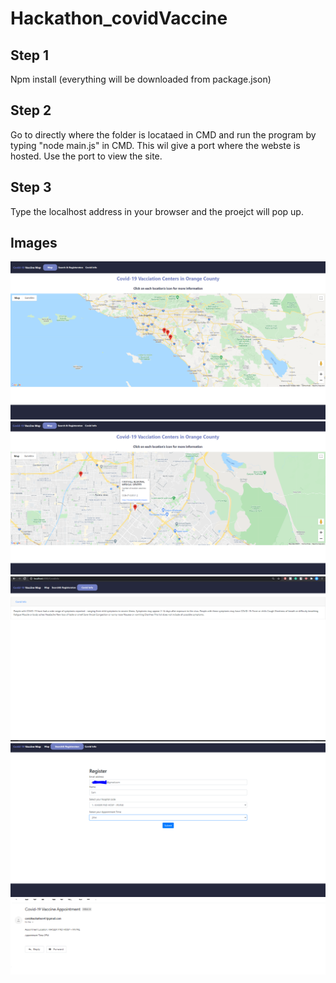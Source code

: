 # Hackathon_covidVaccine
## Step 1 
Npm install (everything will be downloaded from package.json)
## Step 2
Go to directly where the folder is locataed in CMD and run the program by typing "node main.js" in CMD.
This wil give a port where the webste is hosted. Use the port to view the site.
## Step 3
Type the localhost address in your browser and the proejct will pop up.
## Images
![Screenshot 1](/c1.PNG)
![Screenshot 2](/c2.PNG)
![Screenshot 3](/c3.PNG)
![Screenshot 4](/c4.PNG)
![Screenshot 5](/c5.PNG)


